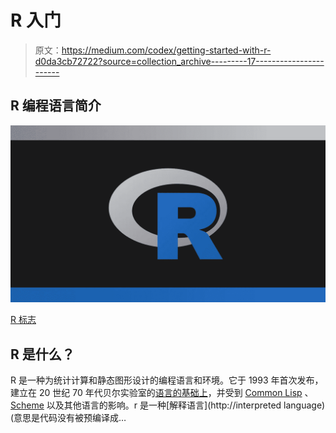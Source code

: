 # R 入门

> 原文：<https://medium.com/codex/getting-started-with-r-d0da3cb72722?source=collection_archive---------17----------------------->

## R 编程语言简介

![](img/d4be328b61bbcf8f4df0e2eec8f224e5.png)

[R 标志](https://www.r-project.org/logo/)

## R 是什么？

R 是一种为统计计算和静态图形设计的编程语言和环境。它于 1993 年首次发布，建立在 20 世纪 70 年代贝尔实验室的[语言的基础上](https://en.wikipedia.org/wiki/S_(programming_language))，并受到 [Common Lisp](https://en.wikipedia.org/wiki/Common_Lisp) 、 [Scheme](https://en.wikipedia.org/wiki/Scheme_(programming_language)) 以及其他语言的影响。r 是一种[解释语言](http://interpreted language)(意思是代码没有被预编译成…